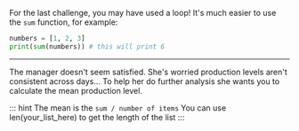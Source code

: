 
For the last challenge, you may have used a loop!
It's much easier to use the `sum` function, for example:
```python
numbers = [1, 2, 3]
print(sum(numbers)) # this will print 6
```

---

The manager doesn't seem satisfied. She's worried production levels aren't consistent across days... To help her do further analysis she wants you to calculate the mean production level.

::: hint
The mean is the `sum / number of items`
You can use len(your_list_here) to get the length of the list
:::

